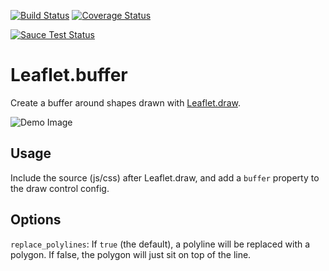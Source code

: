 [![Build Status](https://travis-ci.org/skeate/Leaflet.buffer.svg?branch=develop)](https://travis-ci.org/skeate/Leaflet.buffer)
[![Coverage Status](https://img.shields.io/coveralls/skeate/Leaflet.buffer.svg)](https://coveralls.io/r/skeate/Leaflet.buffer?branch=develop)

[![Sauce Test Status](https://saucelabs.com/browser-matrix/skeate.svg)](https://saucelabs.com/u/skeate)

# Leaflet.buffer

Create a buffer around shapes drawn with [Leaflet.draw](https://github.com/Leaflet/Leaflet.draw).

![Demo Image](http://i.imgur.com/FITcpas.gif)

## Usage

Include the source (js/css) after Leaflet.draw, and add a `buffer` property to the draw control config.

## Options

`replace_polylines`: If `true` (the default), a polyline will be replaced with a polygon. If false, the polygon will just
                     sit on top of the line.
